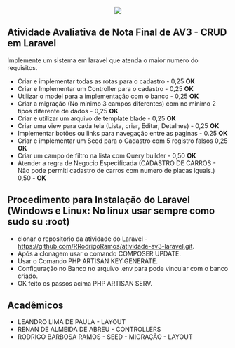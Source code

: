 <p align="center"><img src="https://laravel.com/assets/img/components/logo-laravel.svg"></p>

## Atividade Avaliativa de Nota Final de AV3 - CRUD em Laravel

Implemente um sistema em laravel que atenda o maior numero do requisitos.

- Criar e implementar todas as rotas para o cadastro - 0,25 <b>OK</b>
- Criar e Implementar um Controller para o cadastro - 0,25 <b>OK</b>
- Utilizar o model para a implementação com o banco - 0,25 <b>OK</b>
- Criar a migração (No minimo 3 campos diferentes) com no minimo 2 tipos diferente de dados - 0,25 <b>OK</b>
- Criar e utilizar  um arquivo de template blade - 0,25 <b>OK</b>
- Criar uma view para cada tela (Lista, criar, Editar, Detalhes) - 0,25 <b>OK</b>
- Implementar botões ou links para navegação entre as paginas - 0.25 <b>OK</b>
- Criar e implementar um Seed para o Cadastro com 5 registro falsos 0,25 <b>OK</b>
- Criar um campo de filtro na lista com Query builder - 0,50 <b>OK</b>
- Atender a regra de Negocio Especificada (CADASTRO DE CARROS - Não pode permiti cadastro de carros com numero de placas iguais.) 0,50 - <b>OK</b>

## Procedimento para Instalação do Laravel (Windows e Linux: No linux usar sempre como sudo su :root)

- clonar o repositorio da atividade do Laravel - https://github.com/RRodrigoRamos/atividade-av3-laravel.git.
- Após a clonagem usar o comando COMPOSER UPDATE.
- Usar o Comando PHP ARTISAN KEY:GENERATE.
- Configuração no Banco no arquivo .env para pode vincular com o banco criado.
- OK feito os passos acima PHP ARTISAN SERV.


## Acadêmicos

- LEANDRO LIMA DE PAULA - LAYOUT
- RENAN DE ALMEIDA DE ABREU - CONTROLLERS
- RODRIGO BARBOSA RAMOS - SEED - MIGRAÇÃO - LAYOUT
